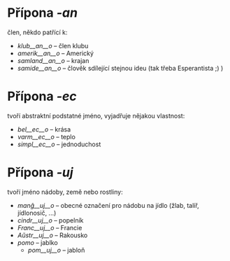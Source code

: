 # Přípona *-an*

člen, někdo patřící k:

- *klub__an__o*    – člen klubu
- *amerik__an__o*  – Americký
- *samland__an__o* – krajan
- *samide__an__o*  – člověk sdílející stejnou ideu (tak třeba Esperantista ;) )
 

# Přípona *-ec*

tvoří abstraktní podstatné jméno, vyjadřuje nějakou vlastnost:

- *bel__ec__o*   – krása
- *varm__ec__o*  – teplo
- *simpl__ec__o* – jednoduchost
 

# Přípona *-uj*

tvoří jméno nádoby, země nebo rostliny:

- *manĝ__uj__o*  – obecné označení pro nádobu na jídlo (žlab, talíř, jídlonosič, ...)
- *cindr__uj__o* – popelník
- *Franc__uj__o* – Francie
- *Aŭstr__uj__o* – Rakousko
- *pomo*   – jablko
	- *pom__uj__o*   – jabloň
